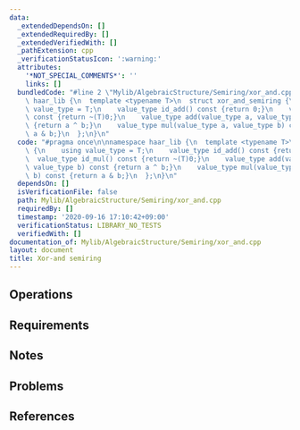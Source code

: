 ```yaml
---
data:
  _extendedDependsOn: []
  _extendedRequiredBy: []
  _extendedVerifiedWith: []
  _pathExtension: cpp
  _verificationStatusIcon: ':warning:'
  attributes:
    '*NOT_SPECIAL_COMMENTS*': ''
    links: []
  bundledCode: "#line 2 \"Mylib/AlgebraicStructure/Semiring/xor_and.cpp\"\n\nnamespace\
    \ haar_lib {\n  template <typename T>\n  struct xor_and_semiring {\n    using\
    \ value_type = T;\n    value_type id_add() const {return 0;}\n    value_type id_mul()\
    \ const {return ~(T)0;}\n    value_type add(value_type a, value_type b) const\
    \ {return a ^ b;}\n    value_type mul(value_type a, value_type b) const {return\
    \ a & b;}\n  };\n}\n"
  code: "#pragma once\n\nnamespace haar_lib {\n  template <typename T>\n  struct xor_and_semiring\
    \ {\n    using value_type = T;\n    value_type id_add() const {return 0;}\n  \
    \  value_type id_mul() const {return ~(T)0;}\n    value_type add(value_type a,\
    \ value_type b) const {return a ^ b;}\n    value_type mul(value_type a, value_type\
    \ b) const {return a & b;}\n  };\n}\n"
  dependsOn: []
  isVerificationFile: false
  path: Mylib/AlgebraicStructure/Semiring/xor_and.cpp
  requiredBy: []
  timestamp: '2020-09-16 17:10:42+09:00'
  verificationStatus: LIBRARY_NO_TESTS
  verifiedWith: []
documentation_of: Mylib/AlgebraicStructure/Semiring/xor_and.cpp
layout: document
title: Xor-and semiring
---
```


## Operations

## Requirements

## Notes

## Problems

## References
